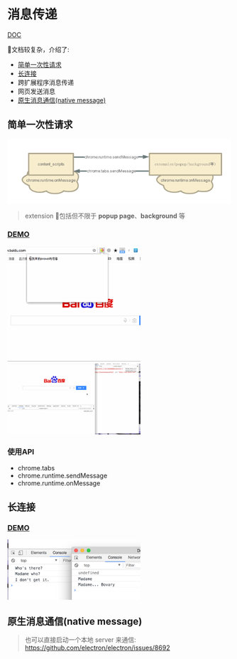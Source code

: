 # 消息传递

[DOC](https://developer.chrome.com/extensions/messaging)

文档较复杂，介绍了:

* [简单一次性请求](#t1)
* [长连接](#t2)
* 跨扩展程序消息传递
* 网页发送消息
* [原生消息通信(native message)](#t5)


<h2 id="t1">简单一次性请求</h2>

![模型](../assets/pass_message_1.png)

> extension 包括但不限于 **popup page**、**background** 等

### [DEMO](./simple_one_time_requests)

<img src="../assets/pass_message_from_popup_to_content.gif" width="300" alt="pass message from popup to content" title="pass message from popup to content"/>

<img src="../assets/pass_message_from_content_to_backgroud.gif" width="300" alt="pass message from content to backgroud" title="pass message from content to backgroud"/>

### 使用API

* chrome.tabs
* chrome.runtime.sendMessage
* chrome.runtime.onMessage

<h2 id="t2">长连接</h2>

### [DEMO](./long_lived_connections)

<img src="../assets/long_lived_connections.png" width="300" title="long_lived_connections" alt="long_lived_connections"/>


<h2 id="t5">原生消息通信(native message)</h2>

> 也可以直接启动一个本地 server 来通信: https://github.com/electron/electron/issues/8692